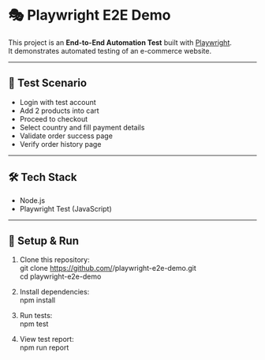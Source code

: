 # 🎭 Playwright E2E Demo

This project is an **End-to-End Automation Test** built with [Playwright](https://playwright.dev/).  
It demonstrates automated testing of an e-commerce website.

---

## 📌 Test Scenario
- Login with test account  
- Add 2 products into cart  
- Proceed to checkout  
- Select country and fill payment details  
- Validate order success page  
- Verify order history page  

---

## 🛠 Tech Stack
- Node.js  
- Playwright Test (JavaScript)  

---

## 🚀 Setup & Run

1. Clone this repository:  
   git clone https://github.com/<your-username>/playwright-e2e-demo.git  
   cd playwright-e2e-demo  

2. Install dependencies:  
   npm install  

3. Run tests:  
   npm test  

4. View test report:  
   npm run report  

